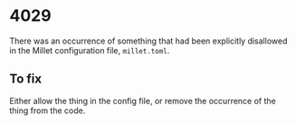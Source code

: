 # 4029

There was an occurrence of something that had been explicitly disallowed in the Millet configuration file, `millet.toml`.

## To fix

Either allow the thing in the config file, or remove the occurrence of the thing from the code.
